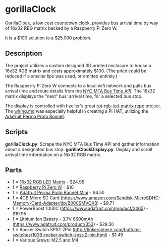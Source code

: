 # gorillaClock
GorillaClock, a low cost countdown clock, provides bus arrival time by way of 16x32 RBG matrix backed by a Raspberry Pi Zero W.

It is a $100 solution to a $25,000 problem.
## Description
The project utilizes a custom designed 3D printed enclosure to house a 16x32 RGB matrix and costs approximately $100.  (The price could be reduced if a smaller lipo was used, or omitted entirely.)

The Raspberry Pi Zero W connects to a local wifi network and pulls bus arrival time and route details from the [NYC MTA Bus Time API](http://bustime.mta.info/wiki/Developers/Index).  The 16x32 matrix displays the "next" bus' arrival time, for a selected bus stop.

The display is controlled with hzeller's great [rpi-rgb-led-matrix repo](https://github.com/hzeller/rpi-rgb-led-matrix) project.  The [wiring.md](https://github.com/hzeller/rpi-rgb-led-matrix/blob/master/wiring.md) was especially helpful in creating a Pi HAT, utilizing the [Adafruit Perma Proto Bonnet](https://www.adafruit.com/product/3203).

## Scripts
**gorillaClock.py**: Scrape the NYC MTA Bus Time API and gather information about a designated bus stop.
**gorillaClockDisplay.py**: Display and scroll arrival time information on a 16x32 RGB matrix.
## Parts
* 1	×	[16x32 RGB LED Matrix](https://www.adafruit.com/product/420) - $24.95
* 1	×	[Raspberry Pi Zero W](https://www.adafruit.com/product/3400) - $10
* 1	×	[Adafruit Perma Proto Bonnet Mini](https://www.adafruit.com/product/3203) - $4.50
* 1	×	4GB Micro SD Card (https://www.amazon.com/Sandisk-MicroSDHC-Memory-Card-Adapter/dp/B000SMVQK8) - $9.71
* 1	×	PowerBoost 1000C (https://www.adafruit.com/product/2465) - $19.95
* 1	×	Lithium Ion Battery - 3.7V 6600mAh (https://www.adafruit.com/product/353) - $29.50
* 1	×	Rocker Switch SPST 2Pin (http://tinkersphere.com/buttons-switches/1039-rocker-switch-spst-2-pin.html) - $1.49
* 1	×	Various Srews: M2.5 and M4
